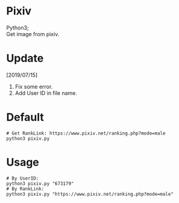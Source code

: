# Pixiv
Python3;     
Get image from pixiv.    

# Update
[2019/07/15]
1. Fix some error.
2. Add User ID in file name.

# Default
```
# Get RankLink: https://www.pixiv.net/ranking.php?mode=male    
python3 pixiv.py    
```

# Usage
```
# By UserID:    
python3 pixiv.py "673179"    
# By RankLink:    
python3 pixiv.py "https://www.pixiv.net/ranking.php?mode=male"    
```


